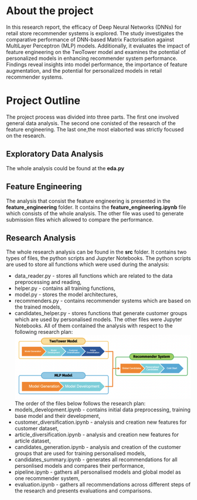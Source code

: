 # About the project
In this research report, the efficacy of Deep Neural Networks (DNNs) for retail store recommender systems is explored. The study investigates the comparative performance of DNN-based Matrix Factorisation against MultiLayer Perceptron (MLP) models. Additionally, it evaluates the impact of feature engineering on the TwoTower model and examines the potential of personalized models in enhancing recommender system performance. Findings reveal insights into model performance, the importance of feature augmentation, and the potential for personalized models in retail recommender systems.

# Project Outline
The project process was divided into three parts. The first one involved general data analysis. The second one conisted of the research of the feature engineering. The last one,the most elaborted was strictly focused on the research. 
## Exploratory Data Analysis
The whole analysis could be found at the **eda.py**
## Feature Engineering
The analysis that consist the feature engineering is presented in the **feature_engineering** folder. It contains the **feature_engineering.ipynb** file which consists of the whole analysis. The other file was used to generate submission files which allowed to compare the performance.
## Research Analysis
The whole research analysis can be found in the **src** folder. It contains two types of files, the python scripts and Jupyter Notebooks. The python scripts are used to store all functions which were used during the analysis:
- data_reader.py - stores all functions which are related to the data preprocessing and reading,
- helper.py - contains all training functions,
- model.py - stores the model architectures,
- recommenders.py - contains recommender systems which are based on the trained models,
- candidates_helper.py - stores functions that generate customer groups which are used by personalised models.
The other files were Jupyter Notebooks. All of them contained the analysis with respect to the following research plan: ![Research Plan](research_plan.png)
The order of the files below follows the research plan:
- models_development.ipynb - contains initial data preprocessing, training base model and their development,
- customer_diversification.ipynb - analysis and creation new features for customer dataset,
- article_diversification.ipynb - analysis and creation new features for article dataset,
- candidates_generation.ipynb - analysis and creation of the customer groups that are used for training personalised models,
- candidates_summary.ipynb - generates all recommendations for all personlised models and compares their performance,
- pipeline.ipynb - gathers all personalised models and global model as one recommender system,
- evaluation.ipynb - gathers all recommendations across different steps of the research and presents evaluations and comparisons.